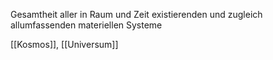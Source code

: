 Gesamtheit aller in Raum und Zeit existierenden und zugleich allumfassenden materiellen Systeme

[[Kosmos]], [[Universum]]